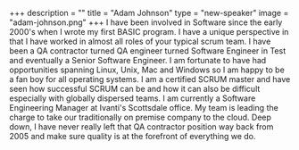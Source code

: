 +++
description = ""
title = "Adam Johnson"
type = "new-speaker"
image = "adam-johnson.png"
+++
I have been involved in Software since the early 2000's when I wrote my first BASIC program. I have a unique perspective in that I have worked in almost all roles of your typical scrum team. I have been a QA contractor turned QA engineer turned Software Engineer in Test and eventually a Senior Software Engineer. I am fortunate to have had opportunities spanning Linux, Unix, Mac and Windows so I am happy to be a fan boy for all operating systems. I am a certified SCRUM master and have seen how successful SCRUM can be and how it can also be difficult especially with globally dispersed teams. I am currently a Software Engineering Manager at Ivanti's Scottsdale office. My team is leading the charge to take our traditionally on premise company to the cloud. Deep down, I have never really left that QA contractor position way back from 2005 and make sure quality is at the forefront of everything we do.